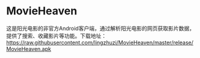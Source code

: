 # MovieHeaven

这是阳光电影的非官方Android客户端，通过解析阳光电影的网页获取影片数据，提供了搜索、收藏影片等功能。下载地址：https://raw.githubusercontent.com/lingzhuzi/MovieHeaven/master/release/MovieHeaven.apk

